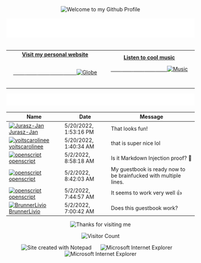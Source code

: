 <!-- "Hero" Header -->
<div align="center">
  <img src="https://github.com/BrunnerLivio/brunnerlivio/blob/master/images/welcome.png?raw=true" style="max-width: 100%;" alt="Welcome to my Github Profile" />
  <br />
  <br />
  <img height="50" alt="My Name is Livio and I like Node.js" src="https://raw.githubusercontent.com/BrunnerLivio/brunnerlivio/master/images/personal_note.svg" />
  <br />
  <br />

</div>

<!-- Social -->
<table width="100%">
<tr>
<td align="center">
<a href="https://brunnerliv.io">
<strong>Visit my personal website </strong>
<br />
<br />

<!-- Centering something has never been easy, has it? -->
<span>&nbsp;&nbsp;&nbsp;&nbsp;&nbsp;&nbsp;&nbsp;&nbsp;</span>
<span>&nbsp;&nbsp;&nbsp;&nbsp;&nbsp;&nbsp;&nbsp;&nbsp;</span>
<span>&nbsp;&nbsp;&nbsp;&nbsp;&nbsp;&nbsp;&nbsp;&nbsp;</span>
  <span>&nbsp;&nbsp;&nbsp;&nbsp;&nbsp;&nbsp;&nbsp;&nbsp;</span>
  <span>&nbsp;&nbsp;&nbsp;&nbsp;&nbsp;&nbsp;&nbsp;&nbsp;</span>
<img alt="Globe" height="80" src="https://github.com/BrunnerLivio/brunnerlivio/blob/master/images/globe.gif?raw=true">
</a>
<span>&nbsp;&nbsp;&nbsp;&nbsp;&nbsp;&nbsp;&nbsp;&nbsp;</span>
<span>&nbsp;&nbsp;&nbsp;&nbsp;&nbsp;&nbsp;&nbsp;&nbsp;</span>
<span>&nbsp;&nbsp;&nbsp;&nbsp;&nbsp;&nbsp;&nbsp;&nbsp;</span>
<span>&nbsp;&nbsp;&nbsp;&nbsp;&nbsp;&nbsp;&nbsp;&nbsp;</span>
 <span>&nbsp;&nbsp;&nbsp;&nbsp;&nbsp;&nbsp;&nbsp;&nbsp;</span>
</td>


<td align="center">
<a href="https://www.youtube.com/watch?v=3YxaaGgTQYM&ab_channel=EvanescenceVEVO">
<strong>Listen to cool music</strong>
<br />

<span>&nbsp;&nbsp;&nbsp;&nbsp;&nbsp;&nbsp;&nbsp;</span> 
<span>&nbsp;&nbsp;&nbsp;&nbsp;&nbsp;&nbsp;&nbsp;</span> 
<span>&nbsp;&nbsp;&nbsp;&nbsp;&nbsp;&nbsp;&nbsp;</span> 
<span>&nbsp;&nbsp;&nbsp;&nbsp;&nbsp;&nbsp;&nbsp;</span> 
<span>&nbsp;&nbsp;&nbsp;&nbsp;&nbsp;&nbsp;&nbsp;</span> 
<img height="100" alt="Music" src="images/music.gif"> 
</a>
<span>&nbsp;&nbsp;&nbsp;&nbsp;&nbsp;&nbsp;&nbsp;&nbsp;</span>
<span>&nbsp;&nbsp;&nbsp;&nbsp;&nbsp;&nbsp;&nbsp;&nbsp;</span>
<span>&nbsp;&nbsp;&nbsp;&nbsp;&nbsp;&nbsp;&nbsp;&nbsp;</span>
<span>&nbsp;&nbsp;&nbsp;&nbsp;&nbsp;&nbsp;&nbsp;&nbsp;</span>
<span>&nbsp;&nbsp;&nbsp;&nbsp;&nbsp;&nbsp;&nbsp;&nbsp;</span>    
</td>
</tr>
</table>

<a href="https://github.com/BrunnerLivio/brunnerlivio/issues/62#issuecomment-new"><img src="images/guestbook.svg"></a> 


<!-- Guestbook -->
| Name | Date | Message |
|---|---|---|
|[![Jurasz-Jan](https://avatars.githubusercontent.com/u/101977860?s=24&v=4)Jurasz-Jan](https://github.com/Jurasz-Jan)|5/20/2022, 1:53:16 PM|That looks fun!|
|[![yoitscarolinee](https://avatars.githubusercontent.com/u/86090176?s=24&u=7f08e97d1ea166798080fd66b16b40f60567ffc0&v=4)yoitscarolinee](https://github.com/yoitscarolinee)|5/20/2022, 1:40:34 AM|that is super nice lol|
|[![openscript](https://avatars.githubusercontent.com/u/1105080?s=24&u=1066b35d8537f2e8ab791d845fb3d4aecb0e9e7f&v=4)openscript](https://github.com/openscript)|5/2/2022, 8:58:18 AM|Is it Markdown Injection proof? 🐐|
|[![openscript](https://avatars.githubusercontent.com/u/1105080?s=24&u=1066b35d8537f2e8ab791d845fb3d4aecb0e9e7f&v=4)openscript](https://github.com/openscript)|5/2/2022, 8:42:03 AM|My guestbook is ready now to be brainfucked with multiple lines.|
|[![openscript](https://avatars.githubusercontent.com/u/1105080?s=24&u=1066b35d8537f2e8ab791d845fb3d4aecb0e9e7f&v=4)openscript](https://github.com/openscript)|5/2/2022, 7:44:57 AM|It seems to work very well 👍|
|[![BrunnerLivio](https://avatars.githubusercontent.com/u/9899423?s=24&u=5d1170c99cdf11065093d124bd2c87ee1f3e097e&v=4)BrunnerLivio](https://github.com/BrunnerLivio)|5/2/2022, 7:00:42 AM|Does this guestbook work?|
<!-- /Guestbook -->

<!-- Footer -->

<div align="center">

<img height="120" alt="Thanks for visiting me" width="100%" src="https://raw.githubusercontent.com/BrunnerLivio/brunnerlivio/master/images/marquee.svg" />
<br />

![Visitor Count](https://profile-counter.glitch.me/brunnerlivio/count.svg)


<img src="https://raw.githubusercontent.com/BrunnerLivio/brunnerlivio/master/images/notepad.gif" alt="Site created with Notepad" height="30" />
<!-- "margin-right: whatever;" -->
<span>&nbsp;&nbsp;&nbsp;&nbsp;</span>  
<img src="https://raw.githubusercontent.com/BrunnerLivio/brunnerlivio/master/images/ie_logo.gif" alt="Microsoft Internet Explorer" />
<span>&nbsp;&nbsp;&nbsp;&nbsp;</span>  
<img src="https://raw.githubusercontent.com/BrunnerLivio/brunnerlivio/master/images/noframes.gif" alt="Microsoft Internet Explorer" />

</div>
